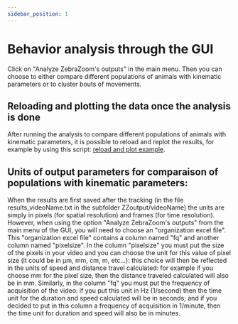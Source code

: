 ```yaml
---
sidebar_position: 1
---
```


# Behavior analysis through the GUI

Click on "Analyze ZebraZoom's outputs" in the main menu. Then you can choose to either compare different populations of animals with kinematic parameters or to cluster bouts of movements.

## Reloading and plotting the data once the analysis is done

After running the analysis to compare different populations of animals with kinematic parameters, it is possible to reload and replot the results, for example by using this script: [reload and plot example](https://github.com/oliviermirat/ZebraZoom/blob/master/readAndAnalyzeZZoutputWithPython/reloadKinematicDataAndPlotIt.py).

## Units of output parameters for comparaison of populations with kinematic parameters:

When the results are first saved after the tracking (in the file results_videoName.txt in the subfolder ZZoutput/videoName) the units are simply in pixels (for spatial resolution) and frames (for time resolution). However, when using the option "Analyze ZebraZoom's outputs" from the main menu of the GUI, you will need to choose an "organization excel file". This "organization excel file" contains a column named "fq" and another column named "pixelsize". In the column "pixelsize" you must put the size of the pixels in your video and you can choose the unit for this value of pixel size (it could be in μm, mm, cm, m, etc...): this choice will then be reflected in the units of speed and distance travel calculated: for example if you choose mm for the pixel size, then the distance traveled calculated will also be in mm. Similarly, in the column "fq" you must put the frequency of acquisition of the video: if you put this unit in Hz (1/second) then the time unit for the duration and speed calculated will be in seconds; and if you decided to put in this column a frequency of acquisition in 1/minute, then the time unit for duration and speed will also be in minutes.
